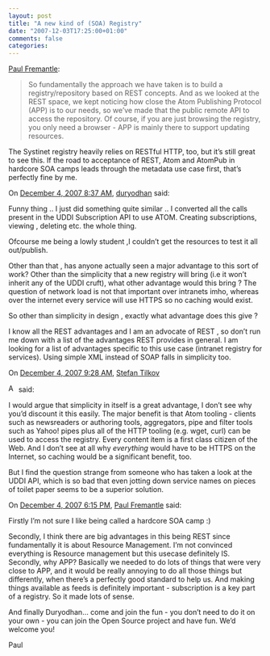 ```yaml
---
layout: post
title: "A new kind of (SOA) Registry"
date: "2007-12-03T17:25:00+01:00"
comments: false
categories: 
---
```


<p><a href="http://pzf.fremantle.org/2007/12/new-kind-of-soa-registry.html">Paul Fremantle</a>:</p>

<blockquote>
<p>So fundamentally the approach we have taken is to build a registry/repository based on REST concepts. And as we looked at the REST space, we kept noticing how close the Atom Publishing Protocol (APP) is to our needs, so we&#8217;ve made that the public remote API to access the repository. Of course, if you are just browsing the registry, you only need a browser - APP is mainly there to support updating resources.</p>
</blockquote>

<p>The Systinet registry heavily relies on RESTful HTTP, too, but it&#8217;s still great to see this. If the road to acceptance of REST, Atom and AtomPub in hardcore SOA camps leads through the metadata use case first, that&#8217;s perfectly fine by me.</p>

<section class="comments">



<div class="comment" id="comment-1531">
On <a href="#comment-1531" title="Permalink to this comment">December  4, 2007  8:37 AM</a>, <a href="http://duryodhan.wordpress.com" title="http://duryodhan.wordpress.com" rel="nofollow">duryodhan</a>
said:
<p>Funny thing .. I just did something quite similar .. I converted all the calls present in the UDDI Subscription API to use ATOM. Creating subscriptions, viewing , deleting etc. the whole thing.</p>

<p>Ofcourse me being a lowly student ,I couldn&#8217;t get the resources to test it all out/publish.</p>

<p>Other than that , has anyone actually seen a major advantage to this sort of work? Other than the simplicity that a new registry will bring (i.e it won&#8217;t inherit any of the UDDI cruft), what other advantage would this bring ? The question of network load is not that important over intranets imho, whereas over the internet every service will use HTTPS so no caching would exist.</p>

<p>So other than simplicity in design , exactly what advantage does this give ? </p>

<p>I know all the REST advantages and I am an advocate of REST , so don&#8217;t run me down with a list of the advantages REST provides in general. I am looking for a list of advantages specific to this use case (intranet registry for services). Using simple XML instead of SOAP falls in simplicity too.</p>


<div class="comment" id="comment-1532">
On <a href="#comment-1532" title="Permalink to this comment">December  4, 2007  9:28 AM</a>, <a href="/blog/st/">Stefan Tilkov</a>

<a href="/blog/st/" class="commenter-profile"><img src="/mt4/mt-static/images/comment/mt_logo.png" height="16" alt="Author Profile Page" width="16" /></a>
said:
<p>I would argue that simplicity in itself is a great advantage, I don&#8217;t see why you&#8217;d discount it this easily. The major benefit is that Atom tooling - clients such as newsreaders or authoring tools, aggregators, pipe and filter tools such as Yahoo! pipes plus all of the HTTP tooling (e.g. wget, curl) can be used to access the registry. Every content item is a first class citizen of the Web. And I don&#8217;t see at all why <em>everything</em> would have to be HTTPS on the Internet, so caching would be a significant benefit, too.</p>

<p>But I find the question strange from someone who has taken a look at the UDDI API, which is so bad that even jotting down service names on pieces of toilet paper seems to be a superior solution.</p>


<div class="comment" id="comment-1533">
On <a href="#comment-1533" title="Permalink to this comment">December  4, 2007  6:15 PM</a>, <a href="http://pzf.fremantle.org" title="http://pzf.fremantle.org" rel="nofollow">Paul Fremantle</a>
said:
<p>Firstly I&#8217;m not sure I like being called a hardcore SOA camp :)</p>

<p>Secondly, I think there are big advantages in this being REST since fundamentally it is about Resource Management. I&#8217;m not convinced everything is Resource management but this usecase definitely IS. Secondly, why APP? Basically we needed to do lots of things that were very close to APP, and it would be really annoying to do all those things but differently, when there&#8217;s a perfectly good standard to help us. And making things available as feeds is definitely important - subscription is a key part of a registry. So it made lots of sense.</p>

<p>And finally Duryodhan&#8230; come and join the fun - you don&#8217;t need to do it on your own - you can join the Open Source project and have fun. We&#8217;d welcome you!</p>

<p>Paul</p>


</section>

